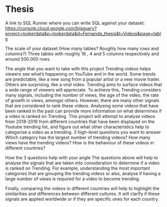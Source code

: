 # Thesis

A link to SQL Runner where you can write SQL against your dataset:
https://console.cloud.google.com/bigquery?project=lookerdata&p=lookerdata&d=Fernanda_thesis&t=Videos&page=table

The scale of your dataset (How many tables? Roughly how many rows and columns?)
Three tables with roughly 16 , 4 and 5 columns respectively and around 500.000 rows.

The angle that you want to take with this project
Trending videos helps viewers see what’s happening on YouTube and in the world. Some trends are predictable, like a new song from a popular artist or a new movie trailer. Others are surprising, like a viral video. Trending aims to surface videos that a wide range of viewers will appreciate.
To achieve this, Trending considers many signals, including the number of views, the age of the video, the rate of growth in views, amongst others. However, there are many other signals that are considered to rank these videos. Analysing some videos that have been ranked in the past can provide more information on what determines if a video is ranked on Trending.
This project will attempt to analyse videos from 2018-2019 from different countries that have been displayed on the Youtube trending list, and figure out what other characteristics help to categorise a video as a trending.
3 high-level questions you want to answer
Which category has the largest number of trending videos?
How many views have the trending videos?
How is the behaviour of these videos in different countries?

How the 3 questions help with your angle
The questions above will help to analyse the signals that are taken into consideration to determine if a video is ranked on Trending. For example, understanding the most important categories that are grouping the trending videos or also, analyse if having a large number of views is required for a video to become trending.

Finally, comparing the videos in different countries will help to highlight the similarities and differences between different cultures. It will clarify if these signals are applied worldwide or if they are specific ones for each country.
